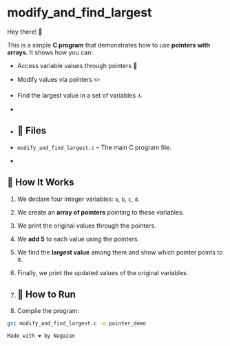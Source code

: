 # modify_and_find_largest
Hey there! 👋  

This is a simple **C program** that demonstrates how to use **pointers with arrays**. It shows how you can:  

- Access variable values through pointers 🧐  
- Modify values via pointers ✏️  
- Find the largest value in a set of variables 🔝
- 
- ## 📂 Files

- `modify_and_find_largest.c` – The main C program file.
- 
## 📝 How It Works

1. We declare four integer variables: `a`, `b`, `c`, `d`.  
2. We create an **array of pointers** pointing to these variables.  
3. We print the original values through the pointers.  
4. We **add 5** to each value using the pointers.  
5. We find the **largest value** among them and show which pointer points to it.  
6. Finally, we print the updated values of the original variables.

7. ## 🚀 How to Run

1. Compile the program:

```bash
gcc modify_and_find_largest.c -o pointer_demo

Made with ❤️ by Nagazan

